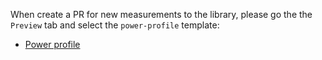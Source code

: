 When create a PR for new measurements to the library, please go the the `Preview` tab and select the `power-profile` template:

* [Power profile](?expand=1&template=power_profile.md)